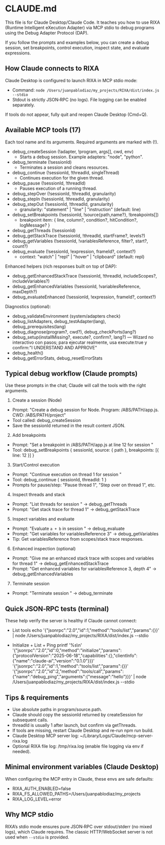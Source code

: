 # CLAUDE.md

This file is for Claude Desktop/Claude Code. It teaches you how to use RIXA (Runtime Intelligent eXecution Adapter) via MCP stdio to debug programs using the Debug Adapter Protocol (DAP).

If you follow the prompts and examples below, you can create a debug session, set breakpoints, control execution, inspect state, and evaluate expressions.

## How Claude connects to RIXA

Claude Desktop is configured to launch RIXA in MCP stdio mode:
- Command: `node /Users/juanpablodiaz/my_projects/RIXA/dist/index.js --stdio`
- Stdout is strictly JSON‑RPC (no logs). File logging can be enabled separately.

If tools do not appear, fully quit and reopen Claude Desktop (Cmd+Q).

## Available MCP tools (17)
Each tool name and its arguments. Required arguments are marked with (!).

- debug_createSession (!adapter, !program, args[], cwd, env)
  - Starts a debug session. Example adapters: "node", "python".
- debug_terminate (!sessionId)
  - Terminates a session and cleans resources.
- debug_continue (!sessionId, !threadId, singleThread)
  - Continues execution for the given thread.
- debug_pause (!sessionId, !threadId)
  - Pauses execution of a running thread.
- debug_stepOver (!sessionId, !threadId, granularity)
- debug_stepIn (!sessionId, !threadId, granularity)
- debug_stepOut (!sessionId, !threadId, granularity)
  - granularity: "statement" | "line" | "instruction" (default: line)
- debug_setBreakpoints (!sessionId, !source{path,name?}, !breakpoints[])
  - breakpoint item: { line, column?, condition?, hitCondition?, logMessage? }
- debug_getThreads (!sessionId)
- debug_getStackTrace (!sessionId, !threadId, startFrame?, levels?)
- debug_getVariables (!sessionId, !variablesReference, filter?, start?, count?)
- debug_evaluate (!sessionId, !expression, frameId?, context?)
  - context: "watch" | "repl" | "hover" | "clipboard" (default: repl)

Enhanced helpers (rich responses built on top of DAP):
- debug_getEnhancedStackTrace (!sessionId, !threadId, includeScopes?, includeVariables?)
- debug_getEnhancedVariables (!sessionId, !variablesReference, maxDepth?)
- debug_evaluateEnhanced (!sessionId, !expression, frameId?, context?)

Diagnostics (optional):
- debug_validateEnvironment (system/adapters check)
- debug_listAdapters, debug_testAdapter(lang), debug_prerequisites(lang)
- debug_diagnose(program?, cwd?), debug_checkPorts(lang?)
- debug_setup(installMissing?, execute?, confirm?, lang?) — Wizard no interactivo con pasos; para ejecutar realmente, usa execute:true y confirm:"I UNDERSTAND AND APPROVE"
- debug_health()
- debug_getErrorStats, debug_resetErrorStats

## Typical debug workflow (Claude prompts)
Use these prompts in the chat; Claude will call the tools with the right arguments.

1) Create a session (Node)
- Prompt: "Create a debug session for Node. Program: /ABS/PATH/app.js. CWD: /ABS/PATH/project"
- Tool called: debug_createSession
- Save the sessionId returned in the result content JSON.

2) Add breakpoints
- Prompt: "Set a breakpoint in /ABS/PATH/app.js at line 12 for session <sessionId>"
- Tool: debug_setBreakpoints { sessionId, source: { path }, breakpoints: [{ line: 12 }] }

3) Start/Control execution
- Prompt: "Continue execution on thread 1 for session <sessionId>"
- Tool: debug_continue { sessionId, threadId: 1 }
- Prompts for pause/step: "Pause thread 1", "Step over on thread 1", etc.

4) Inspect threads and stack
- Prompt: "List threads for session <sessionId>" → debug_getThreads
- Prompt: "Get stack trace for thread 1" → debug_getStackTrace

5) Inspect variables and evaluate
- Prompt: "Evaluate `a + b` in session <sessionId>" → debug_evaluate
- Prompt: "Get variables for variablesReference 3" → debug_getVariables
- Tip: Get variablesReference from scopes/stack trace responses.

6) Enhanced inspection (optional)
- Prompt: "Give me an enhanced stack trace with scopes and variables for thread 1" → debug_getEnhancedStackTrace
- Prompt: "Get enhanced variables for variablesReference 3, depth 4" → debug_getEnhancedVariables

7) Terminate session
- Prompt: "Terminate session <sessionId>" → debug_terminate

## Quick JSON‑RPC tests (terminal)
These help verify the server is healthy if Claude cannot connect:

- List tools
  echo '{"jsonrpc":"2.0","id":1,"method":"tools/list","params":{}}' | node /Users/juanpablodiaz/my_projects/RIXA/dist/index.js --stdio

- Initialize + List + Ping
  printf '%s\n' '{"jsonrpc":"2.0","id":0,"method":"initialize","params":{"protocolVersion":"2025-06-18","capabilities":{},"clientInfo":{"name":"claude-ai","version":"0.1.0"}}}' '{"jsonrpc":"2.0","id":1,"method":"tools/list","params":{}}' '{"jsonrpc":"2.0","id":2,"method":"tools/call","params":{"name":"debug_ping","arguments":{"message":"hello"}}}' | node /Users/juanpablodiaz/my_projects/RIXA/dist/index.js --stdio

## Tips & requirements
- Use absolute paths in program/source.path.
- Claude should copy the sessionId returned by createSession for subsequent calls.
- threadId is usually 1 after launch, but confirm via getThreads.
- If tools are missing, restart Claude Desktop and re-run npm run build.
- Claude Desktop MCP server log: ~/Library/Logs/Claude/mcp-server-rixa.log
- Optional RIXA file log: /tmp/rixa.log (enable file logging via env if needed).

## Minimal environment variables (Claude Desktop)
When configuring the MCP entry in Claude, these envs are safe defaults:
- RIXA_AUTH_ENABLED=false
- RIXA_FS_ALLOWED_PATHS=/Users/juanpablodiaz/my_projects
- RIXA_LOG_LEVEL=error

## Why MCP stdio
RIXA’s stdio mode ensures pure JSON‑RPC over stdout/stderr (no mixed logs), which Claude requires. The classic HTTP/WebSocket server is not used when `--stdio` is provided.

